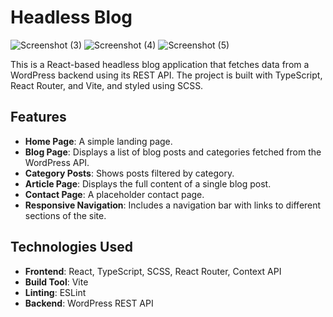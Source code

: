 # Headless Blog

![Screenshot (3)](https://github.com/user-attachments/assets/1390d727-7439-49b4-bfa0-74fef13dca14)
![Screenshot (4)](https://github.com/user-attachments/assets/f4f67a4b-b6e0-46ae-bae4-43094619766d)
![Screenshot (5)](https://github.com/user-attachments/assets/7e501da0-e0b9-4097-bd68-c15fc0e01175)

This is a React-based headless blog application that fetches data from a WordPress backend using its REST API. The project is built with TypeScript, React Router, and Vite, and styled using SCSS.

## Features

- **Home Page**: A simple landing page.
- **Blog Page**: Displays a list of blog posts and categories fetched from the WordPress API.
- **Category Posts**: Shows posts filtered by category.
- **Article Page**: Displays the full content of a single blog post.
- **Contact Page**: A placeholder contact page.
- **Responsive Navigation**: Includes a navigation bar with links to different sections of the site.

## Technologies Used

- **Frontend**: React, TypeScript, SCSS, React Router, Context API
- **Build Tool**: Vite
- **Linting**: ESLint
- **Backend**: WordPress REST API
